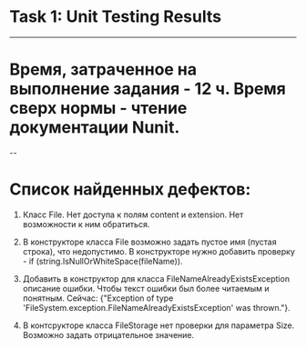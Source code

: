 #  Task 1: Unit Testing Results

---
# Время, затраченное на выполнение задания - 12 ч. Время сверх нормы - чтение документации Nunit.
--

# Список найденных дефектов:
1) Класс File. Нет доступа к полям content и extension. Нет возможноcти к ним обратиться.

2) В конструкторе класса File возможно задать пустое имя (пустая строка), что недопустимо. В конструкторе нужно добавить проверку - if (string.IsNullOrWhiteSpace(fileName)).

3) Добавить в конструктор для класса FileNameAlreadyExistsException описание ошибки. Чтобы текст ошибки был более читаемым и понятным.
Cейчас: {"Exception of type 'FileSystem.exception.FileNameAlreadyExistsException' was thrown."}.

4) В контсрукторе класса FileStorage нет проверки для параметра Size. Возможно задать отрицательное значение.


